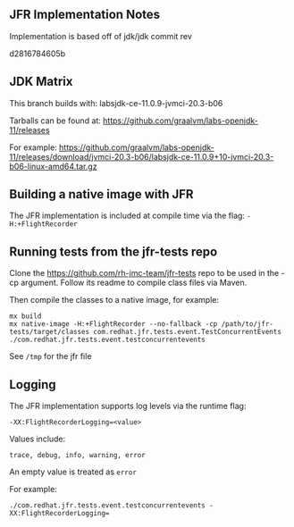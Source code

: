 ## JFR Implementation Notes

Implementation is based off of jdk/jdk commit rev

d2816784605b

## JDK Matrix

This branch builds with:
labsjdk-ce-11.0.9-jvmci-20.3-b06

Tarballs can be found at:
https://github.com/graalvm/labs-openjdk-11/releases

For example:
https://github.com/graalvm/labs-openjdk-11/releases/download/jvmci-20.3-b06/labsjdk-ce-11.0.9+10-jvmci-20.3-b06-linux-amd64.tar.gz

## Building a native image with JFR

The JFR implementation is included at compile time via the flag:
`-H:+FlightRecorder`

## Running tests from the jfr-tests repo
Clone the https://github.com/rh-jmc-team/jfr-tests repo to be used in the -cp argument. Follow its readme to compile class files via Maven.

Then compile the classes to a native image, for example:
```
mx build
mx native-image -H:+FlightRecorder --no-fallback -cp /path/to/jfr-tests/target/classes com.redhat.jfr.tests.event.TestConcurrentEvents
./com.redhat.jfr.tests.event.testconcurrentevents
```

See `/tmp` for the jfr file

## Logging

The JFR implementation supports log levels via the runtime flag:
```
-XX:FlightRecorderLogging=<value>
```

Values include:
```
trace, debug, info, warning, error
```

An empty value is treated as `error`

For example:
```
./com.redhat.jfr.tests.event.testconcurrentevents -XX:FlightRecorderLogging=
```
